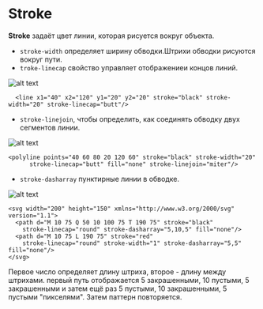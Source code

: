 # Stroke
**Stroke** задаёт цвет линии, которая рисуется вокруг объекта.
* `stroke-width` определяет ширину обводки.Штрихи обводки рисуются вокруг пути. 
* `troke-linecap` cвойство управляет отображениеи концов линий.

![alt text](https://mdn.mozillademos.org/files/730/SVG_Stroke_Linecap_Example.png)

```
  <line x1="40" x2="120" y1="20" y2="20" stroke="black" stroke-width="20" stroke-linecap="butt"/>
```
* `stroke-linejoin`, чтобы определить, как соединять обводку двух сегментов линии.

![alt text](https://mdn.mozillademos.org/files/731/SVG_Stroke_Linejoin_Example.png)

```
<polyline points="40 60 80 20 120 60" stroke="black" stroke-width="20"
      stroke-linecap="butt" fill="none" stroke-linejoin="miter"/>
```
* `stroke-dasharray` пунктирные линии в обводке.

![alt text](https://mdn.mozillademos.org/files/729/SVG_Stroke_Dasharray_Example.png)

```
<svg width="200" height="150" xmlns="http://www.w3.org/2000/svg" version="1.1">
  <path d="M 10 75 Q 50 10 100 75 T 190 75" stroke="black"
    stroke-linecap="round" stroke-dasharray="5,10,5" fill="none"/>
  <path d="M 10 75 L 190 75" stroke="red"
    stroke-linecap="round" stroke-width="1" stroke-dasharray="5,5" fill="none"/>
</svg>
```
Первое число определяет длину штриха, второе - длину между штрихами. 
 первый путь отображается 5 закрашенными, 10 пустыми, 5 закрашенными и затем ещё раз 5 пустыми, 10 закрашенными, 5 пустыми "пикселями". Затем паттерн повторяется.